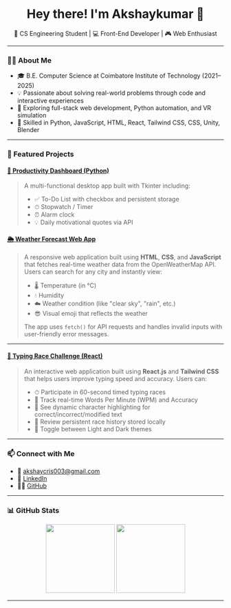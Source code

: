 <h1 align="center">Hey there! I'm Akshaykumar 👋</h1>

<p align="center">
  🧠 CS Engineering Student | 💻 Front-End Developer | 🎮 Web Enthusiast
</p>

---

### 👨‍🎓 About Me

- 🎓 B.E. Computer Science at Coimbatore Institute of Technology (2021–2025)
- 💡 Passionate about solving real-world problems through code and interactive experiences
- 🔧 Exploring full-stack web development, Python automation, and VR simulation
- 🧰 Skilled in Python, JavaScript, HTML, React, Tailwind CSS, CSS, Unity, Blender

---

### 🔨 Featured Projects

#### [🧠 Productivity Dashboard (Python)](https://github.com/Akshay-2244/Productivity-Dashboard-Python)
> A multi-functional desktop app built with Tkinter including:
> - ✅ To-Do List with checkbox and persistent storage
> - ⏱ Stopwatch / Timer
> - ⏰ Alarm clock
> - 💡 Daily motivational quotes via API

#### [🌦️ Weather Forecast Web App](https://github.com/Akshay-2244/Weather-API)
> A responsive web application built using **HTML**, **CSS**, and **JavaScript** that fetches real-time weather data from the OpenWeatherMap API.  
> Users can search for any city and instantly view:
> - 🌡️ Temperature (in °C)
> - 💧 Humidity
> - ☁️ Weather condition (like "clear sky", "rain", etc.)
> - 😎 Visual emoji that reflects the weather
>
> The app uses `fetch()` for API requests and handles invalid inputs with user-friendly error messages.

---

#### [🏁 Typing Race Challenge (React)](https://speedy-typing-race.netlify.app/)

> An interactive web application built using **React.js** and **Tailwind CSS** that helps users improve typing speed and accuracy.
> Users can:
>
> * ⏱ Participate in 60-second timed typing races
> * 📝 Track real-time Words Per Minute (WPM) and Accuracy
> * 🎨 See dynamic character highlighting for correct/incorrect/modified text
> * 💾 Review persistent race history stored locally
> * 🌙 Toggle between Light and Dark themes

---

### 📫 Connect with Me

- 📧 [akshaycris003@gmail.com](mailto:akshaycris003@gmail.com)
- 💼 [LinkedIn](https://www.linkedin.com/in/akshaykumar-s-96085b289)
- 🧑‍💻 [GitHub](https://github.com/Akshay-2244)

---

### 📊 GitHub Stats

<p align="center">
  <img src="https://github-readme-stats.vercel.app/api?username=Akshay-2244&show_icons=true&theme=tokyonight" height="160"/>
  <img src="https://github-readme-stats.vercel.app/api/top-langs/?username=Akshay-2244&layout=compact&theme=tokyonight" height="160"/>
</p>

---

